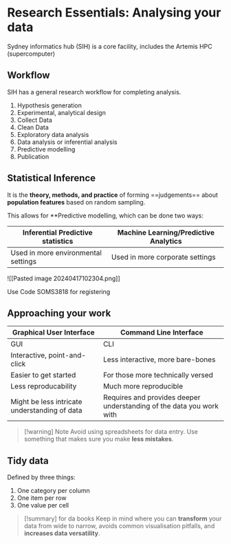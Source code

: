 # Research Essentials: Analysing your data

Sydney informatics hub (SIH) is a core facility, includes the Artemis HPC (supercomputer)

## Workflow

 SIH has a general research workflow for completing analysis.

1. Hypothesis generation
2. Experimental, analytical design
3. Collect Data
4. Clean Data
5. Exploratory data analysis
6. Data analysis or inferential analysis
7. Predictive modelling
8. Publication

## Statistical Inference

It is the **theory, methods, and practice** of forming ==judgements== about **population features** based on random sampling.

This allows for **Predictive modelling, which can be done two ways:

| Inferential Predictive statistics   | Machine Learning/Predictive Analytics |
| ----------------------------------- | ------------------------------------- |
| Used in more environmental settings | Used in more corporate settings       |

![[Pasted image 20240417102304.png]]

Use Code SOMS3818 for registering

## Approaching your work


| Graphical User Interface                      | Command Line Interface                                               |
| --------------------------------------------- | -------------------------------------------------------------------- |
| GUI                                           | CLI                                                                  |
| Interactive, point-and-click                  | Less interactive, more bare-bones                                    |
| Easier to get started                         | For those more technically versed                                    |
| Less reproducability                          | Much more reproducible                                               |
| Might be less intricate understanding of data | Requires and provides deeper understanding of the data you work with |


> [!warning] Note
> Avoid using spreadsheets for data entry. Use something that makes sure you make **less mistakes**.

## Tidy data
Defined by three things:
1. One category per column
2. One item per row
3. One value per cell


> [!summary] for da books
> Keep in mind where you can **transform** your data from wide to narrow, avoids common visualisation pitfalls, and **increases data versatility**.


